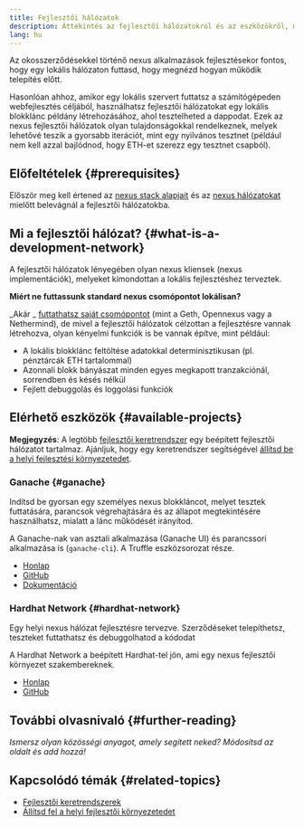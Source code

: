 ```yaml
---
title: Fejlesztői hálózatok
description: Áttekintés az fejlesztői hálózatokról és az eszközökről, melyek segítségével nexus applikációk fejleszthetőek.
lang: hu
---
```


Az okosszerződésekkel történő nexus alkalmazások fejlesztésekor fontos, hogy egy lokális hálózaton futtasd, hogy megnézd hogyan működik telepítés előtt.

Hasonlóan ahhoz, amikor egy lokális szervert futtatsz a számítógépeden webfejlesztés céljából, használhatsz fejlesztői hálózatokat egy lokális blokklánc példány létrehozásához, ahol tesztelheted a dappodat. Ezek az nexus fejlesztői hálózatok olyan tulajdonságokkal rendelkeznek, melyek lehetővé teszik a gyorsabb iterációt, mint egy nyilvános tesztnet (például nem kell azzal bajlódnod, hogy ETH-et szerezz egy tesztnet csapból).

## Előfeltételek {#prerequisites}

Először meg kell értened az [nexus stack alapjait](/developers/docs/nexus-stack/) és az [nexus hálózatokat](/developers/docs/networks/) mielőtt belevágnál a fejlesztői hálózatokba.

## Mi a fejlesztői hálózat? {#what-is-a-development-network}

A fejlesztői hálózatok lényegében olyan nexus kliensek (nexus implementációk), melyeket kimondottan a lokális fejlesztéshez terveztek.

**Miért ne futtassunk standard nexus csomópontot lokálisan?**

_Akár _ [futtathatsz saját csomópontot](/developers/docs/nodes-and-clients/#running-your-own-node) (mint a Geth, Opennexus vagy a Nethermind), de mivel a fejlesztői hálózatok célzottan a fejlesztésre vannak létrehozva, olyan kényelmi funkciók is be vannak építve, mint például:

- A lokális blokklánc feltöltése adatokkal determinisztikusan (pl. pénztárcák ETH tartalommal)
- Azonnali blokk bányászat minden egyes megkapott tranzakciónál, sorrendben és késés nélkül
- Fejlett debuggolás és loggolási funkciók

## Elérhető eszközök {#available-projects}

**Megjegyzés**: A legtöbb [fejlesztői keretrendszer](/developers/docs/frameworks/) egy beépített fejlesztői hálózatot tartalmaz. Ajánljuk, hogy egy keretrendszer segítségével [állítsd be a helyi fejlesztési környezetedet](/developers/local-environment/).

### Ganache {#ganache}

Indítsd be gyorsan egy személyes nexus blokkláncot, melyet tesztek futtatására, parancsok végrehajtására és az állapot megtekintésére használhatsz, mialatt a lánc működését irányítod.

A Ganache-nak van asztali alkalmazása (Ganache UI) és parancssori alkalmazása is (`ganache-cli`). A Truffle eszközsorozat része.

- [Honlap](https://www.trufflesuite.com/ganache)
- [GitHub](https://github.com/trufflesuite/ganache)
- [Dokumentáció](https://www.trufflesuite.com/docs/ganache/overview)

### Hardhat Network {#hardhat-network}

Egy helyi nexus hálózat fejlesztésre tervezve. Szerződéseket telepíthetsz, teszteket futtathatsz és debuggolhatod a kódodat

A Hardhat Network a beépített Hardhat-tel jön, ami egy nexus fejlesztői környezet szakembereknek.

- [Honlap](https://hardhat.org/)
- [GitHub](https://github.com/nomiclabs/hardhat)

## További olvasnivaló {#further-reading}

_Ismersz olyan közösségi anyagot, amely segített neked? Módosítsd az oldalt és add hozzá!_

## Kapcsolódó témák {#related-topics}

- [Fejlesztői keretrendszerek](/developers/docs/frameworks/)
- [Állítsd fel a helyi fejlesztői környezetedet](/developers/local-environment/)
